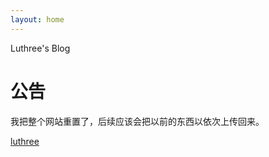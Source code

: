 ```yaml
---
layout: home
---
```


Luthree's Blog

公告
=========

我把整个网站重置了，后续应该会把以前的东西以依次上传回来。

[luthree](http://www.luthree.tk)
